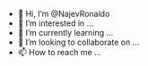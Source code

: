 - 👋 Hi, I’m @NajevRonaldo
- 👀 I’m interested in ...
- 🌱 I’m currently learning ...
- 💞️ I’m looking to collaborate on ...
- 📫 How to reach me ...

<!---
NajevRonaldo/NajevRonaldo is a ✨ special ✨ repository because its `README.md` (this file) appears on your GitHub profile.
You can click the Preview link to take a look at your changes.
--->
